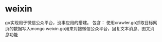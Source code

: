 weixin
======
go实现用于微信公众平台，没事应用的搭建。
包含：
  使用crawler.go抓取目标网页的数据写入mongo
  weixin.go用来对接微信公众平台，回复文本消息、图文消息功能
  
